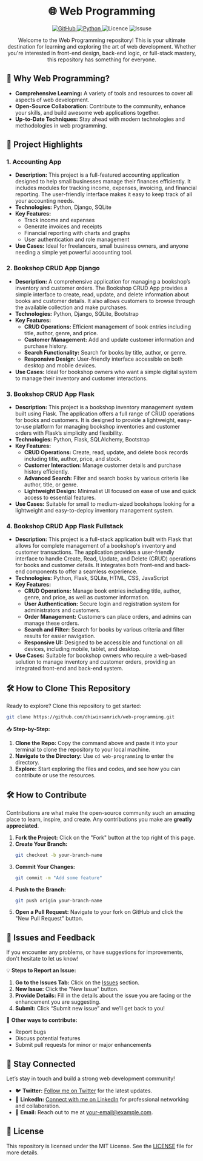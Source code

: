 <h1 align="center"> 🌐 Web Programming </h1>

<p align="center">
  <a href="https://github.com/dhiwinsamrich/scapy">
    <img src="https://img.shields.io/badge/GitHub-Repo-blue?style=for-the-badge&logo=github" alt="GitHub">
  </a>
  <a href="https://www.python.org/">
    <img src="https://img.shields.io/badge/Made%20with-Python-FFD43B?style=for-the-badge&logo=python&logoColor=darkgreen" alt="Python">
  </a>
    <img src="https://img.shields.io/badge/License-MIT-green?style=for-the-badge" alt="Licence">
    <img src="https://img.shields.io/github/issues/dhiwinsamrich/Scapy?style=for-the-badge" alt="Issuse">
</p>

<p align="center">
Welcome to the Web Programming repository! This is your ultimate destination for learning and exploring the art of web development. Whether you're interested in front-end design, back-end logic, or full-stack mastery, this repository has something for everyone.
</p>

## 🚀 **Why Web Programming?**

- **Comprehensive Learning:** A variety of tools and resources to cover all aspects of web development.
- **Open-Source Collaboration:** Contribute to the community, enhance your skills, and build awesome web applications together.
- **Up-to-Date Techniques:** Stay ahead with modern technologies and methodologies in web programming.

## 📁 **Project Highlights**

### **1. Accounting App**

- **Description:** This project is a full-featured accounting application designed to help small businesses manage their finances efficiently. It includes modules for tracking income, expenses, invoicing, and financial reporting. The user-friendly interface makes it easy to keep track of all your accounting needs.
- **Technologies:** Python, Django, SQLite
- **Key Features:**
  - Track income and expenses
  - Generate invoices and receipts
  - Financial reporting with charts and graphs
  - User authentication and role management
- **Use Cases:** Ideal for freelancers, small business owners, and anyone needing a simple yet powerful accounting tool.

### 2. Bookshop CRUD App Django

- **Description:** A comprehensive application for managing a bookshop’s inventory and customer orders. The Bookshop CRUD App provides a simple interface to create, read, update, and delete information about books and customer details. It also allows customers to browse through the available collection and make purchases.
- **Technologies:** Python, Django, SQLite, Bootstrap
- **Key Features:**
  - **CRUD Operations:** Efficient management of book entries including title, author, genre, and price.
  - **Customer Management:** Add and update customer information and purchase history.
  - **Search Functionality:** Search for books by title, author, or genre.
  - **Responsive Design:** User-friendly interface accessible on both desktop and mobile devices.
- **Use Cases:** Ideal for bookshop owners who want a simple digital system to manage their inventory and customer interactions.

### 3. Bookshop CRUD App Flask

- **Description:** This project is a bookshop inventory management system built using Flask. The application offers a full range of CRUD operations for books and customers. It is designed to provide a lightweight, easy-to-use platform for managing bookshop inventories and customer orders with Flask’s simplicity and flexibility.
- **Technologies:** Python, Flask, SQLAlchemy, Bootstrap
- **Key Features:**
  - **CRUD Operations:** Create, read, update, and delete book records including title, author, price, and stock.
  - **Customer Interaction:** Manage customer details and purchase history efficiently.
  - **Advanced Search:** Filter and search books by various criteria like author, title, or genre.
  - **Lightweight Design:** Minimalist UI focused on ease of use and quick access to essential features.
- **Use Cases:** Suitable for small to medium-sized bookshops looking for a lightweight and easy-to-deploy inventory management system.

### 4. Bookshop CRUD App Flask Fullstack

- **Description:** This project is a full-stack application built with Flask that allows for complete management of a bookshop's inventory and customer transactions. The application provides a user-friendly interface to handle Create, Read, Update, and Delete (CRUD) operations for books and customer details. It integrates both front-end and back-end components to offer a seamless experience.
- **Technologies:** Python, Flask, SQLite, HTML, CSS, JavaScript
- **Key Features:**
  - **CRUD Operations:** Manage book entries including title, author, genre, and price, as well as customer information.
  - **User Authentication:** Secure login and registration system for administrators and customers.
  - **Order Management:** Customers can place orders, and admins can manage these orders.
  - **Search and Filter:** Search for books by various criteria and filter results for easier navigation.
  - **Responsive UI:** Designed to be accessible and functional on all devices, including mobile, tablet, and desktop.
- **Use Cases:** Suitable for bookshop owners who require a web-based solution to manage inventory and customer orders, providing an integrated front-end and back-end system.


## 🛠️ **How to Clone This Repository**

Ready to explore? Clone this repository to get started:

```bash
git clone https://github.com/dhiwinsamrich/web-programming.git
```

📥 **Step-by-Step:**
1. **Clone the Repo:** Copy the command above and paste it into your terminal to clone the repository to your local machine.
2. **Navigate to the Directory:** Use `cd web-programming` to enter the directory.
3. **Explore:** Start exploring the files and codes, and see how you can contribute or use the resources.

## 🛠️ **How to Contribute**

Contributions are what make the open-source community such an amazing place to learn, inspire, and create. Any contributions you make are **greatly appreciated**.

1. **Fork the Project:** Click on the "Fork" button at the top right of this page.
2. **Create Your Branch:** 
   ```bash
   git checkout -b your-branch-name
   ```
3. **Commit Your Changes:** 
   ```bash
   git commit -m "Add some feature"
   ```
4. **Push to the Branch:** 
   ```bash
   git push origin your-branch-name
   ```
5. **Open a Pull Request:** Navigate to your fork on GitHub and click the "New Pull Request" button.

## 🚩 **Issues and Feedback**

If you encounter any problems, or have suggestions for improvements, don't hesitate to let us know! 

💡 **Steps to Report an Issue:**
1. **Go to the Issues Tab:** Click on the [Issues](https://github.com/dhiwinsamrich/web-programming/issues) section.
2. **New Issue:** Click the “New Issue” button.
3. **Provide Details:** Fill in the details about the issue you are facing or the enhancement you are suggesting.
4. **Submit:** Click “Submit new issue” and we’ll get back to you!

🎯 **Other ways to contribute:**
- Report bugs
- Discuss potential features
- Submit pull requests for minor or major enhancements

## 🌟 **Stay Connected**

Let’s stay in touch and build a strong web development community!

- 🐦 **Twitter:** [Follow me on Twitter](https://twitter.com/your-twitter) for the latest updates.
- 💼 **LinkedIn:** [Connect with me on LinkedIn](https://www.linkedin.com/in/dhiwin-samrich-9167-jerome) for professional networking and collaboration.
- 📧 **Email:** Reach out to me at [your-email@example.com](mailto:dhiwinsamrichj@gmail.com).

## 📜 **License**

This repository is licensed under the MIT License. See the [LICENSE](https://github.com/dhiwinsamrich/web-programming/blob/main/LICENSE) file for more details.

